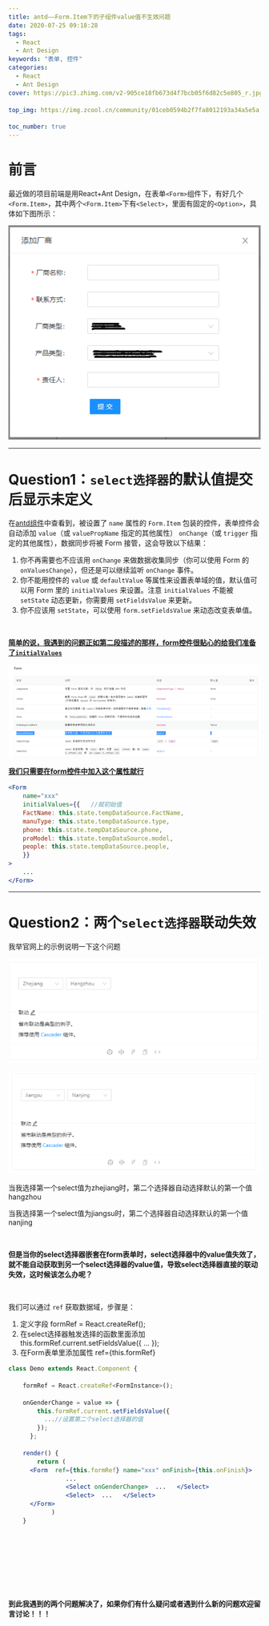 ```yaml
---
title: antd——Form.Item下的子组件value值不生效问题
date: 2020-07-25 09:18:28
tags: 
  - React
  - Ant Design
keywords: "表单, 控件"
categories: 
  - React
  - Ant Design
cover: https://pic3.zhimg.com/v2-905ce18fb673d4f7bcb05f6d82c5e805_r.jpg?source=172ae18b

top_img: https://img.zcool.cn/community/01ceb0594b2f7fa8012193a34a5e5a.jpeg@1280w_1l_2o_100sh.jpg

toc_number: true
---
```


# 前言

最近做的项目前端是用React+Ant Design，在表单`<Form>`组件下，有好几个`<Form.Item>`，其中两个`<Form.Item>`下有`<Select>`，里面有固定的`<Option>`，具体如下图所示：

![1595641213(1)](antd——Form-Item下的子组件默认值不生效问题/1595641213(1).png)

------

# Question1：`select选择器`的默认值提交后显示未定义

在[antd组件](https://ant.design/components/overview-cn/)中查看到，被设置了 `name` 属性的 `Form.Item` 包装的控件，表单控件会自动添加 `value`（或 `valuePropName` 指定的其他属性） `onChange`（或 `trigger` 指定的其他属性），数据同步将被 Form 接管，这会导致以下结果：

1. 你不再需要也不应该用 `onChange` 来做数据收集同步（你可以使用 Form 的 `onValuesChange`），但还是可以继续监听 `onChange` 事件。
2. 你不能用控件的 `value` 或 `defaultValue` 等属性来设置表单域的值，默认值可以用 Form 里的 `initialValues` 来设置。注意 `initialValues` 不能被 `setState` 动态更新，你需要用 `setFieldsValue` 来更新。
3. 你不应该用 `setState`，可以使用 `form.setFieldsValue` 来动态改变表单值。

<br>

<u>**简单的说，我遇到的问题正如第二段描述的那样，form控件很贴心的给我们准备了`initialValues`**</u> 

![image-20200725095523218](antd——Form-Item下的子组件默认值不生效问题/image-20200725095523218.png)

<u>**我们只需要在form控件中加入这个属性就行**</u>

```jsx
<Form
    name="xxx"
    initialValues={{   //赋初始值
    FactName: this.state.tempDataSource.FactName,
    manuType: this.state.tempDataSource.type,
    phone: this.state.tempDataSource.phone,
    proModel: this.state.tempDataSource.model,
    people: this.state.tempDataSource.people,
    }}
>
    ...
</Form>
```

------

# Question2：两个`select选择器`联动失效

我举官网上的示例说明一下这个问题

![image-20200725100942603](antd——Form-Item下的子组件默认值不生效问题/image-20200725100942603.png)

![image-20200725100958461](antd——Form-Item下的子组件默认值不生效问题/image-20200725100958461.png)

当我选择第一个select值为zhejiang时，第二个选择器自动选择默认的第一个值hangzhou

当我选择第一个select值为jiangsu时，第二个选择器自动选择默认的第一个值nanjing

<br>

**但是当你的select选择器嵌套在form表单时，select选择器中的value值失效了，就不能自动获取到另一个select选择器的value值，导致select选择器直接的联动失效，这时候该怎么办呢？**

<br>

我们可以通过 `ref` 获取数据域，步骤是：

1. 定义字段  formRef = React.createRef();
2. 在select选择器触发选择的函数里面添加   this.formRef.current.setFieldsValue({  ...  });
3. 在Form表单里添加属性    ref={this.formRef}

```jsx
class Demo extends React.Component {
    
	formRef = React.createRef<FormInstance>();

    onGenderChange = value => {
        this.formRef.current.setFieldsValue({
          ...//设置第二个select选择器的值
        });
      };

	render() {
        return (
      <Form  ref={this.formRef} name="xxx" onFinish={this.onFinish}>
                ...
                <Select onGenderChange>  ...   </Select>
                <Select>  ...   </Select>
      </Form>
            )
    }
```

<br>

<br>

<br>

<br>

<br>

<br>

<br>

**到此我遇到的两个问题解决了，如果你们有什么疑问或者遇到什么新的问题欢迎留言讨论！！！**

<br>

<br>

<br>

<br>

<br>

<br>

<br>